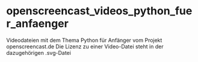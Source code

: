# openscreencast_videos_python_fuer_anfaenger

Videodateien mit dem Thema Python für Anfänger vom Projekt openscreencast.de
Die Lizenz zu einer Video-Datei steht in der dazugehörigen .svg-Datei
